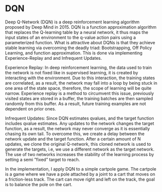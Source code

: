 # DQN

Deep Q-Network (DQN) is a deep reinforcement learning algorithm proposed by Deep Mind in 2015. DQN is a function approximation algorithm that replaces the 
Q-learning table by a neural network, it thus maps the input states of an  environment to the q-value action pairs using a parameterized function. What is 
attractive about DQNs is that they achieve stable learning via overcoming the deadly triad: Bootstrapping, Off Policy Learning, and function approximation. This is
done via implementing Experience-Replay and and Infrequent Updates.

Experience Replay: In deep reinforcement learning, the data used to train the network is not fixed like in supervised learning, it is created by interacting with 
the environment. Due to this interaction, the training states are correlated, as a result, the network may fall into a loop by being stuck in one area of the
state space, therefore, the scope of learning will be quite narrow. Experience replay is a method to circumvent this issue, previously visited states are stored in
a buffer, the training batches are then sampled randomly from this buffer. As a result, future training examples are not dependent on prior ones.

Infrequent Updates: Since DQN estimates qvalues, and the target function includes qvalue estimates. Any updates to the network changes the target function, as a result, the network may never converge as it is
essentially chasing its own tail. To overcome this, we create a delay between the network update and the target function. After a certain amount of N updates, we clone the original Q-network,
this cloned network is used to generate the targets, i.e, we use a different network as the target network. The use of two networks increases the stability of the learning process by setting a semi
”fixed” target to reach.

In the implementation, I apply DQN to a simple cartpole game. The cartpole is a game where we have a pole attached by a joint to a cart that moves on a 
friction-less track. The cart can move right and left on the track, the goal is to balance the pole on the cart.



